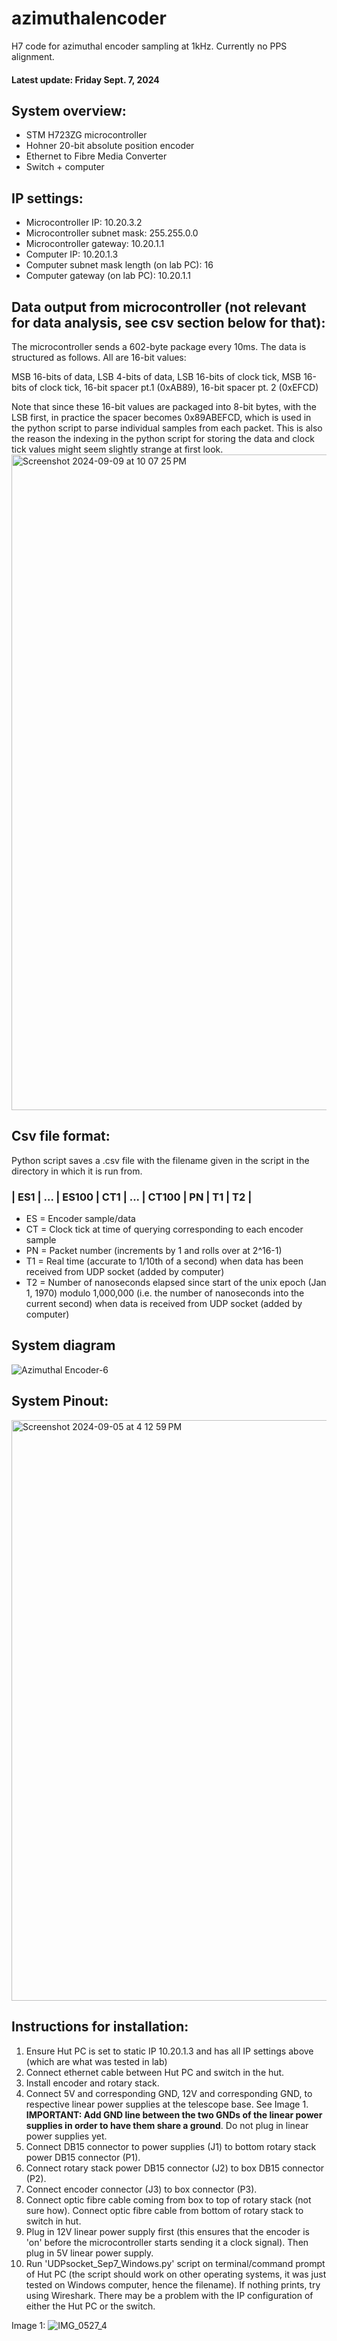 # azimuthalencoder
H7 code for azimuthal encoder sampling at 1kHz. Currently no PPS alignment.

#### Latest update: Friday Sept. 7, 2024

## System overview:
- STM H723ZG microcontroller
- Hohner 20-bit absolute position encoder
- Ethernet to Fibre Media Converter
- Switch + computer

## IP settings:
- Microcontroller IP: 10.20.3.2
- Microcontroller subnet mask: 255.255.0.0
- Microcontroller gateway: 10.20.1.1
- Computer IP: 10.20.1.3
- Computer subnet mask length (on lab PC): 16
- Computer gateway (on lab PC): 10.20.1.1

## Data output from microcontroller (not relevant for data analysis, see csv section below for that):
The microcontroller sends a 602-byte package every 10ms. The data is structured as follows. All are 16-bit values:

MSB 16-bits of data, LSB 4-bits of data, LSB 16-bits of clock tick, MSB 16-bits of clock tick, 16-bit spacer pt.1 (0xAB89), 16-bit spacer pt. 2 (0xEFCD)

Note that since these 16-bit values are packaged into 8-bit bytes, with the LSB first, in practice the spacer becomes 0x89ABEFCD, which is used in the python script to parse individual samples from each packet. This is also the reason the indexing in the python script for storing the data and clock tick values might seem slightly strange at first look.
<img width="1049" alt="Screenshot 2024-09-09 at 10 07 25 PM" src="https://github.com/user-attachments/assets/2527d637-e849-4490-8920-522668cc8a44">

## Csv file format:
Python script saves a .csv file with the filename given in the script in the directory in which it is run from.
### | ES1 | ... | ES100 | CT1 | ... | CT100 | PN | T1 | T2 |
- ES = Encoder sample/data
- CT = Clock tick at time of querying corresponding to each encoder sample
- PN = Packet number (increments by 1 and rolls over at 2^16-1)
- T1 = Real time (accurate to 1/10th of a second) when data has been received from UDP socket (added by computer)
- T2 = Number of nanoseconds elapsed since start of the unix epoch (Jan 1, 1970) modulo 1,000,000 (i.e. the number of nanoseconds into the current second) when data is received from UDP socket (added by computer)

## System diagram
![Azimuthal Encoder-6](https://github.com/user-attachments/assets/28ff7027-73ce-4680-9452-8b50fd2c9dd6)

## System Pinout:
<img width="929" alt="Screenshot 2024-09-05 at 4 12 59 PM" src="https://github.com/user-attachments/assets/0d22ecae-d1f9-459e-b847-99cb874eadf4">

## Instructions for installation:
1. Ensure Hut PC is set to static IP 10.20.1.3 and has all IP settings above (which are what was tested in lab)
2. Connect ethernet cable between Hut PC and switch in the hut.
3. Install encoder and rotary stack.
4. Connect 5V and corresponding GND, 12V and corresponding GND, to respective linear power supplies at the telescope base. See Image 1. **IMPORTANT: Add GND line between the two GNDs of the linear power supplies in order to have them share a ground**. Do not plug in linear power supplies yet.
5. Connect DB15 connector to power supplies (J1) to bottom rotary stack power DB15 connector (P1).
6. Connect rotary stack power DB15 connector (J2) to box DB15 connector (P2).
7. Connect encoder connector (J3) to box connector (P3).
8. Connect optic fibre cable coming from box to top of rotary stack (not sure how). Connect optic fibre cable from bottom of rotary stack to switch in hut.
9. Plug in 12V linear power supply first (this ensures that the encoder is 'on' before the microcontroller starts sending it a clock signal). Then plug in 5V linear power supply.
10. Run 'UDPsocket_Sep7_Windows.py' script on terminal/command prompt of Hut PC (the script should work on other operating systems, it was just tested on Windows computer, hence the filename). If nothing prints, try using Wireshark. There may be a problem with the IP configuration of either the Hut PC or the switch.

Image 1: 
![IMG_0527_4](https://github.com/user-attachments/assets/2cd98414-8261-4783-ab78-b3eca20e6723)
